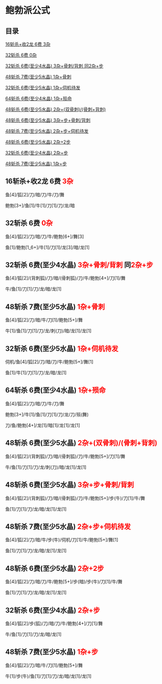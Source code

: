 # 鲍勃派公式

## 目录

[16斩杀+收2龙 6费 3杂](#g1)

[32斩杀 6费 0杂](#g2)

[32斩杀 6费(至少4水晶) 3杂+骨刺/背刺 同2杂+步](#g3)

[48斩杀 7费(至少5水晶) 1杂+骨刺](#g4)

[32斩杀 6费(至少5水晶) 1杂+伺机待发](#g5)

[64斩杀 6费(至少4水晶) 1杂+殒命](#g6)

[48斩杀 6费(至少5水晶) 2杂+(双骨刺)/(骨刺+背刺)](#g7)

[48斩杀 6费(至少5水晶) 3杂+步+骨刺/背刺](#g8)

[48斩杀 7费(至少5水晶) 2杂+步+伺机待发](#g9)

[48斩杀 6费(至少5水晶) 2杂+2步](#g10)

[32斩杀 6费(至少4水晶) 2杂+步](#g11)

[48斩杀 7费(至少5水晶) 1杂+步](#g12)

## 16斩杀+收2龙 6费 <font color="red" id="g1">3杂</font>

鱼[4]/狐[2]/刀/暗/刀/牛/刀/舞

鲍勃[3+]/鱼[1]/牛[1]/刀[1]/刀/龙/暗

## 32斩杀 6费 <font color="red" id="g2">0杂</font>

鱼[4]/狐[2]/刀/暗/刀/牛/鲍勃[6+]/舞[3]

鱼[1]/鲍勃[1_6+]/牛[1]/刀[1]/龙[3]/暗/龙[1]

## 32斩杀 6费(至少4水晶) <font color="red">3杂+骨刺/背刺</font> 同<font color="red"  id="g3">2杂+步</font>

鱼[4]/狐[2]/(背刺狐)/刀/暗/(骨刺狐)/刀/牛/鲍勃[4+]/刀[1]/舞

牛/鱼[1]/刀[1]/刀/龙/暗/龙[1]

## 48斩杀 7费(至少5水晶) <font color="red" id="g4">1杂+骨刺</font>

鱼[4]/狐[2]/刀/暗/牛/刀[1]/鲍勃[5+]/舞

牛[1]/鱼[1]/刀[1]/刀/龙/刺(刀)/暗/龙[1]/龙[1]

## 32斩杀 6费(至少5水晶) <font color="red" id="g5">1杂+伺机待发</font>

伺机/鱼[4]/狐[2]/刀/暗/刀/牛/鲍勃[5+]/舞[1]

鱼[1]/牛[1]/刀[1]/刀/龙/暗/龙[1]

## 64斩杀 6费(至少4水晶) <font color="red" id="g6">1杂+殒命</font>

鱼[4]/狐[2]/刀/暗/刀/牛/刀/舞

鲍勃[3+]/牛[1]/鱼[1]/刀[1]/刀/龙/刀/殒(舞)

刀/鱼/鲍勃[4+]/龙[1]/暗[1]/龙[1]/龙[1]

## 48斩杀 6费(至少5水晶) <font color="red" id="g7">2杂+(双骨刺)/(骨刺+背刺)</font>

鱼[4]/狐[2]/(背刺狐)/刀/暗/(骨刺狐)/刀/牛/鲍勃[5+]/刀[1]/舞

牛/鱼[1]/刀[1]/刀/龙/刺(刀)/暗/龙[1]/龙[1]

## 48斩杀 6费(至少5水晶) <font color="red" id="g8">3杂+步+骨刺/背刺</font>

鱼[4]/狐[2]/(背刺狐)/刀/暗/(骨刺狐)/刀/牛/鲍勃[5+]/步(牛)/刀[1]/牛/舞

鱼[1]/刀[1]/刀/龙/暗/龙[1]/龙[1]

## 48斩杀 7费(至少5水晶) <font color="red" id="g9">2杂+步+伺机待发</font>

鱼[4]/狐[2]/刀/暗/牛/步(牛)/伺机/刀[1]/牛/鲍勃[5+]/舞[1]

鱼[1]/刀[1]/刀/龙/暗/龙[1]/龙[1]

## 48斩杀 6费(至少5水晶) <font color="red" id="g10">2杂+2步</font>

鱼[4]/狐[2]/刀/暗/刀/牛/鲍勃[5+]/步(暗)/步(牛)/刀[1]/牛/舞

鱼[1]/刀[1]/刀/龙/暗/龙[1]/龙[1]

## 32斩杀 6费(至少4水晶) <font color="red" id="g11">2杂+步</font>

鱼[4]/狐[2]/步(狐)/刀/暗/刀/牛/鲍勃[4+]/刀[1]/舞

牛/鱼[1]/刀[1]/刀/龙/暗/龙[1]

## 48斩杀 7费(至少5水晶) <font color="red" id="g12">1杂+步</font>

鱼[4]/狐[2]/刀/暗/牛/刀[1]/鲍勃[5+]/舞

牛[1]/步(牛)/鱼[1]/刀[1]/刀/龙/暗/龙[1]/龙[1]

<script>
    document.addEventListener("DOMContentLoaded", function() {
        Array.from(document.querySelectorAll("a"))
            .forEach(a => {
                if (a.innerText.indexOf("32斩杀") !== -1) {
                    a.style.backgroundColor = "gold"
                }
            })
    })
</script>
